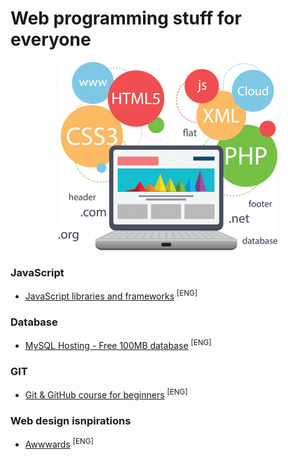 # Web programming stuff for everyone

<p align="center">
  <img src="img/header.png" alt="headerLogo"/>
</p>

### JavaScript
- [JavaScript libraries and frameworks](https://getflywheel.com/layout/best-javascript-libraries-frameworks-2020/) <sup>[ENG]</sup>

### Database
- [MySQL Hosting - Free 100MB database](https://remotemysql.com/) <sup>[ENG]</sup>

### GIT
- [Git & GitHub course for beginners](https://www.youtube.com/watch?v=SWYqp7iY_Tc) <sup>[ENG]</sup>

### Web design isnpirations
- [Awwwards](https://www.awwwards.com/websites/) <sup>[ENG]</sup>
